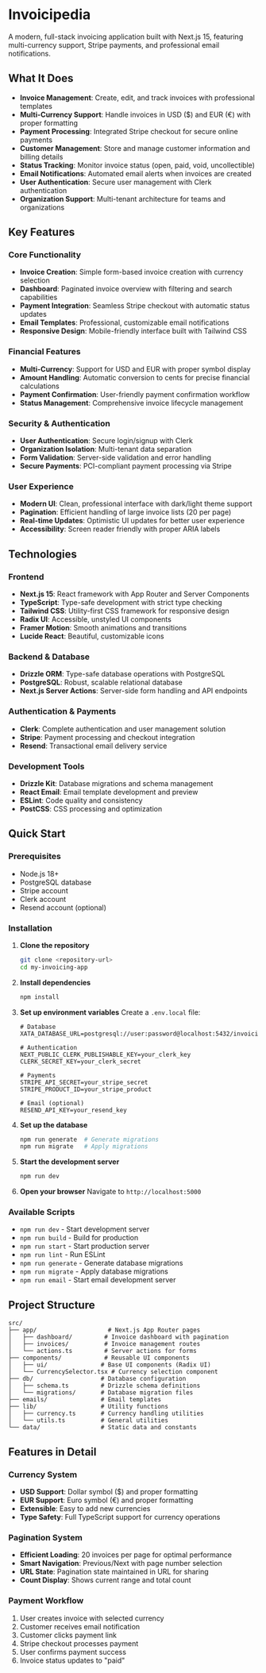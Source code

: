 # Invoicipedia

A modern, full-stack invoicing application built with Next.js 15, featuring multi-currency support, Stripe payments, and professional email notifications.

## What It Does

- **Invoice Management**: Create, edit, and track invoices with professional templates
- **Multi-Currency Support**: Handle invoices in USD ($) and EUR (€) with proper formatting
- **Payment Processing**: Integrated Stripe checkout for secure online payments
- **Customer Management**: Store and manage customer information and billing details
- **Status Tracking**: Monitor invoice status (open, paid, void, uncollectible)
- **Email Notifications**: Automated email alerts when invoices are created
- **User Authentication**: Secure user management with Clerk authentication
- **Organization Support**: Multi-tenant architecture for teams and organizations

## Key Features

### Core Functionality

- **Invoice Creation**: Simple form-based invoice creation with currency selection
- **Dashboard**: Paginated invoice overview with filtering and search capabilities
- **Payment Integration**: Seamless Stripe checkout with automatic status updates
- **Email Templates**: Professional, customizable email notifications
- **Responsive Design**: Mobile-friendly interface built with Tailwind CSS

### Financial Features

- **Multi-Currency**: Support for USD and EUR with proper symbol display
- **Amount Handling**: Automatic conversion to cents for precise financial calculations
- **Payment Confirmation**: User-friendly payment confirmation workflow
- **Status Management**: Comprehensive invoice lifecycle management

### Security & Authentication

- **User Authentication**: Secure login/signup with Clerk
- **Organization Isolation**: Multi-tenant data separation
- **Form Validation**: Server-side validation and error handling
- **Secure Payments**: PCI-compliant payment processing via Stripe

### User Experience

- **Modern UI**: Clean, professional interface with dark/light theme support
- **Pagination**: Efficient handling of large invoice lists (20 per page)
- **Real-time Updates**: Optimistic UI updates for better user experience
- **Accessibility**: Screen reader friendly with proper ARIA labels

## Technologies

### Frontend

- **Next.js 15**: React framework with App Router and Server Components
- **TypeScript**: Type-safe development with strict type checking
- **Tailwind CSS**: Utility-first CSS framework for responsive design
- **Radix UI**: Accessible, unstyled UI components
- **Framer Motion**: Smooth animations and transitions
- **Lucide React**: Beautiful, customizable icons

### Backend & Database

- **Drizzle ORM**: Type-safe database operations with PostgreSQL
- **PostgreSQL**: Robust, scalable relational database
- **Next.js Server Actions**: Server-side form handling and API endpoints

### Authentication & Payments

- **Clerk**: Complete authentication and user management solution
- **Stripe**: Payment processing and checkout integration
- **Resend**: Transactional email delivery service

### Development Tools

- **Drizzle Kit**: Database migrations and schema management
- **React Email**: Email template development and preview
- **ESLint**: Code quality and consistency
- **PostCSS**: CSS processing and optimization

## Quick Start

### Prerequisites

- Node.js 18+
- PostgreSQL database
- Stripe account
- Clerk account
- Resend account (optional)

### Installation

1. **Clone the repository**

   ```bash
   git clone <repository-url>
   cd my-invoicing-app
   ```

2. **Install dependencies**

   ```bash
   npm install
   ```

3. **Set up environment variables**
   Create a `.env.local` file:

   ```env
   # Database
   XATA_DATABASE_URL=postgresql://user:password@localhost:5432/invoicing

   # Authentication
   NEXT_PUBLIC_CLERK_PUBLISHABLE_KEY=your_clerk_key
   CLERK_SECRET_KEY=your_clerk_secret

   # Payments
   STRIPE_API_SECRET=your_stripe_secret
   STRIPE_PRODUCT_ID=your_stripe_product

   # Email (optional)
   RESEND_API_KEY=your_resend_key
   ```

4. **Set up the database**

   ```bash
   npm run generate  # Generate migrations
   npm run migrate   # Apply migrations
   ```

5. **Start the development server**

   ```bash
   npm run dev
   ```

6. **Open your browser**
   Navigate to `http://localhost:5000`

### Available Scripts

- `npm run dev` - Start development server
- `npm run build` - Build for production
- `npm run start` - Start production server
- `npm run lint` - Run ESLint
- `npm run generate` - Generate database migrations
- `npm run migrate` - Apply database migrations
- `npm run email` - Start email development server

## Project Structure

```
src/
├── app/                    # Next.js App Router pages
│   ├── dashboard/         # Invoice dashboard with pagination
│   ├── invoices/          # Invoice management routes
│   └── actions.ts         # Server actions for forms
├── components/            # Reusable UI components
│   ├── ui/               # Base UI components (Radix UI)
│   └── CurrencySelector.tsx # Currency selection component
├── db/                   # Database configuration
│   ├── schema.ts         # Drizzle schema definitions
│   └── migrations/       # Database migration files
├── emails/               # Email templates
├── lib/                  # Utility functions
│   ├── currency.ts       # Currency handling utilities
│   └── utils.ts          # General utilities
└── data/                 # Static data and constants
```

## Features in Detail

### Currency System

- **USD Support**: Dollar symbol ($) and proper formatting
- **EUR Support**: Euro symbol (€) and proper formatting
- **Extensible**: Easy to add new currencies
- **Type Safety**: Full TypeScript support for currency operations

### Pagination System

- **Efficient Loading**: 20 invoices per page for optimal performance
- **Smart Navigation**: Previous/Next with page number selection
- **URL State**: Pagination state maintained in URL for sharing
- **Count Display**: Shows current range and total count

### Payment Workflow

1. User creates invoice with selected currency
2. Customer receives email notification
3. Customer clicks payment link
4. Stripe checkout processes payment
5. User confirms payment success
6. Invoice status updates to "paid"
